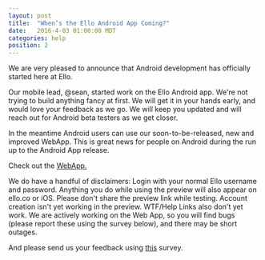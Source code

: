 ```yaml
---
layout: post
title:  "When’s the Ello Android App Coming?"
date:   2016-4-03 01:00:00 MDT
categories: help
position: 2
---
```


We are very pleased to announce that Android development has officially started here at Ello. 

Our mobile lead, @sean, started work on the Ello Android app. We're not trying to build anything fancy at first. We will get it in your hands early, and would love your feedback as we go. We will keep you updated and will reach out for Android beta testers as we get closer.

In the meantime Android users can use our soon-to-be-released, new and improved WebApp. This is great news for people on Android during the run up to the Android App release.

Check out the [WebApp.](preview.ello.co)

We do have a handful of disclaimers:
Login with your normal Ello username and password. Anything you do while using the preview will also appear on ello.co or iOS.
Please don't share the preview link while testing.
Account creation isn't yet working in the preview.
WTF/Help Links also don't yet work.
We are actively working on the Web App, so you will find bugs (please report these using the survey below), and there may be short outages.

And please send us your feedback using [this](ello.typeform.com/to/M6igwg) survey.

